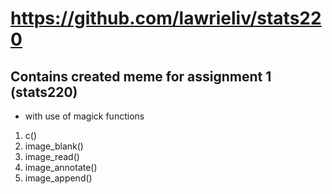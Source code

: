 # https://github.com/lawrieliv/stats220
 ## Contains created meme for assignment 1 (stats220)
- with use of magick functions
1. c()
2. image_blank()
3. image_read()
4. image_annotate()
5. image_append()
